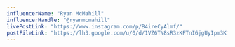 ```yaml
---
influencerName: "Ryan McMahill"
influencerHandle: "@ryanmcmahill"
livePostLink: "https://www.instagram.com/p/B4ireCyAlmf/"
postFileLink: "https://lh3.google.com/u/0/d/1VZ6TN8sR3zKFTnI6jgUyIpm3Kf2KZx3X"
---
```

